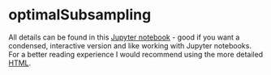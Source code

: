 # optimalSubsampling

All details can be found in this [Jupyter notebook](notebook.ipynb) - good if you want a condensed, interactive version and like working with Jupyter notebooks. For a better reading experience I would recommend using the more detailed [HTML](model_selection.html).
